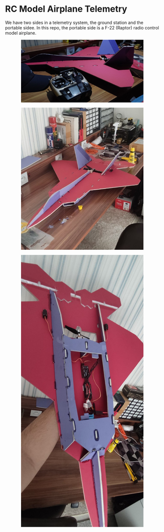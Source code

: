 # RC Model Airplane Telemetry

We have two sides in a telemetry system, the ground station and the portable sidee. In this repo, the portable side is a F-22 (Raptor) radio control model airplane.

<div align="center">
  <p> <img src="pictures/02.jpg?raw=true "p2"" width="400"> </p>  
</div>

<div align="center">
  <p> <img src="pictures/01.jpg?raw=true "p1"" width="400"> </p>  
</div>

<div align="center">
  <p> <img src="pictures/03.jpg?raw=true "p3"" width="400"> </p>  
</div>
